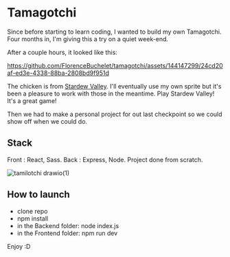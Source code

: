 # Tamagotchi

Since before starting to learn coding, I wanted to build my own Tamagotchi. 
Four months in, I'm giving this a try on a quiet week-end.

After a couple hours, it looked like this: 

https://github.com/FlorenceBuchelet/tamagotchi/assets/144147299/24cd20af-ed3e-4338-88ba-2808bd9f951d

The chicken is from [Stardew Valley](https://store.steampowered.com/app/413150/Stardew_Valley/). I'll eventually use my own sprite but it's been a pleasure to work with those in the meantime. Play Stardew Valley! It's a great game!

Then we had to make a personal project for out last checkpoint so we could show off when we could do.

## Stack

Front : React, Sass.
Back : Express, Node.
Project done from scratch.

![tamilotchi drawio(1)](https://github.com/FlorenceBuchelet/tamagotchi/assets/144147299/010fd996-80f6-426a-9b1b-b5e0fc614d0d)

## How to launch

- clone repo
- npm install
- in the Backend folder: node index.js
- in the Frontend folder: npm run dev

Enjoy :D
